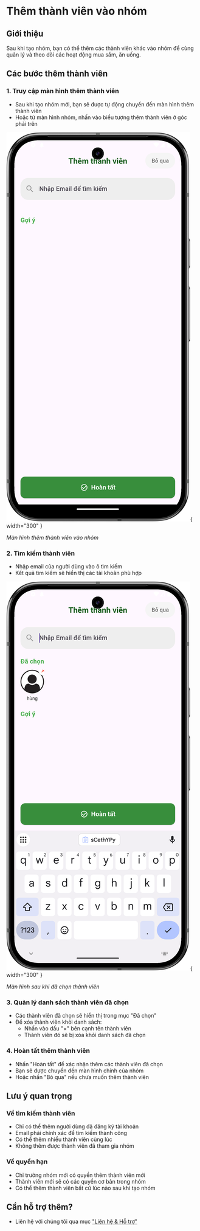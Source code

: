 # Thêm thành viên vào nhóm

## Giới thiệu
Sau khi tạo nhóm, bạn có thể thêm các thành viên khác vào nhóm để cùng quản lý và theo dõi các hoạt động mua sắm, ăn uống.

## Các bước thêm thành viên

### 1. Truy cập màn hình thêm thành viên
- Sau khi tạo nhóm mới, bạn sẽ được tự động chuyển đến màn hình thêm thành viên
- Hoặc từ màn hình nhóm, nhấn vào biểu tượng thêm thành viên ở góc phải trên

![Màn hình thêm thành viên](../../assets/images/group/add_member_new.png){ width="300" }

*Màn hình thêm thành viên vào nhóm*

### 2. Tìm kiếm thành viên
- Nhập email của người dùng vào ô tìm kiếm
- Kết quả tìm kiếm sẽ hiển thị các tài khoản phù hợp

![Màn hình đã chọn thành viên](../../assets/images/group/add_member_filled.png){ width="300" }

*Màn hình sau khi đã chọn thành viên*

### 3. Quản lý danh sách thành viên đã chọn
- Các thành viên đã chọn sẽ hiển thị trong mục "Đã chọn"
- Để xóa thành viên khỏi danh sách:
  - Nhấn vào dấu "×" bên cạnh tên thành viên
  - Thành viên đó sẽ bị xóa khỏi danh sách đã chọn

### 4. Hoàn tất thêm thành viên
- Nhấn "Hoàn tất" để xác nhận thêm các thành viên đã chọn
- Bạn sẽ được chuyển đến màn hình chính của nhóm
- Hoặc nhấn "Bỏ qua" nếu chưa muốn thêm thành viên

## Lưu ý quan trọng

### Về tìm kiếm thành viên
- Chỉ có thể thêm người dùng đã đăng ký tài khoản
- Email phải chính xác để tìm kiếm thành công
- Có thể thêm nhiều thành viên cùng lúc
- Không thêm được thành viên đã tham gia nhóm

### Về quyền hạn
- Chỉ trưởng nhóm mới có quyền thêm thành viên mới
- Thành viên mới sẽ có các quyền cơ bản trong nhóm
- Có thể thêm thành viên bất cứ lúc nào sau khi tạo nhóm

## Cần hỗ trợ thêm?

- Liên hệ với chúng tôi qua mục ["Liên hệ & Hỗ trợ"](../../support.md)
